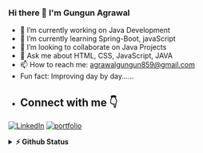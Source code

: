 ### Hi there 👋 I'm Gungun Agrawal

- 🔭 I’m currently working on Java Development
- 🌱 I’m currently learning Spring-Boot, javaScript
- 👯 I’m looking to collaborate on Java Projects
- 💬 Ask me about HTML, CSS, JavaScript, JAVA
- 📫 How to reach me: agrawalgungun859@gmail.com
-  Fun fact: Improving day by day......
-  ## Connect with me 👇
<p float="left">
    <a href="https://www.linkedin.com/in/gungun-agrawal-6451362a9/" title="Direct to LinkedIn" target="_blank">
    <img src="https://img.shields.io/badge/LinkedIn-0077B5?style=for-the-badge&logo=linkedin&logoColor=white" alt="LinkedIn" /></a>
    <a href= "https://www.hackerrank.com/profile/agrawalgungun859" title="Direct to Hacker Rank" target="_blank">
    <img src="https://img.shields.io/badge/Hackerrank-8B89CC?style=for-the-badge&logo=hackerrank&logoColor=gr" alt="portfolio" /></a>
  </p>
   <details>
  <summary><b>⚡ Github Status </b></summary>
<img height="118em" src="https://github-readme-stats.vercel.app/api?username=Gungundev1&theme=midnight-purple&show_icons=true&hide_border=true&count_private=true" alt="Gungundev1" />
<img height="118em" src="https://github-readme-stats.vercel.app/api/top-langs/?username=Gungundev1&theme=midnight-purple&show_icons=true&hide_border=true&layout=compact" alt="Gungundev1"/>
<img height="118em" src="https://github-readme-streak-stats.herokuapp.com/?user=Gungundev1&theme=midnight-purple&hide_border=true"/>
   </details>

